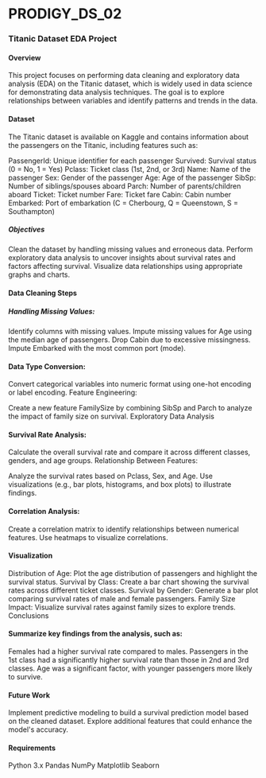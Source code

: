 # PRODIGY_DS_02

### Titanic Dataset EDA Project
#### Overview
This project focuses on performing data cleaning and exploratory data analysis (EDA) on the Titanic dataset, which is widely used in data science for demonstrating data analysis techniques. The goal is to explore relationships between variables and identify patterns and trends in the data.

#### Dataset
The Titanic dataset is available on Kaggle and contains information about the passengers on the Titanic, including features such as:

PassengerId: Unique identifier for each passenger
Survived: Survival status (0 = No, 1 = Yes)
Pclass: Ticket class (1st, 2nd, or 3rd)
Name: Name of the passenger
Sex: Gender of the passenger
Age: Age of the passenger
SibSp: Number of siblings/spouses aboard
Parch: Number of parents/children aboard
Ticket: Ticket number
Fare: Ticket fare
Cabin: Cabin number
Embarked: Port of embarkation (C = Cherbourg, Q = Queenstown, S = Southampton)

##### Objectives
Clean the dataset by handling missing values and erroneous data.
Perform exploratory data analysis to uncover insights about survival rates and factors affecting survival.
Visualize data relationships using appropriate graphs and charts.

#### Data Cleaning Steps

##### Handling Missing Values:

Identify columns with missing values.
Impute missing values for Age using the median age of passengers.
Drop Cabin due to excessive missingness.
Impute Embarked with the most common port (mode).

#### Data Type Conversion:

Convert categorical variables into numeric format using one-hot encoding or label encoding.
Feature Engineering:

Create a new feature FamilySize by combining SibSp and Parch to analyze the impact of family size on survival.
Exploratory Data Analysis

#### Survival Rate Analysis:

Calculate the overall survival rate and compare it across different classes, genders, and age groups.
Relationship Between Features:

Analyze the survival rates based on Pclass, Sex, and Age.
Use visualizations (e.g., bar plots, histograms, and box plots) to illustrate findings.

#### Correlation Analysis:
Create a correlation matrix to identify relationships between numerical features.
Use heatmaps to visualize correlations.

#### Visualization
Distribution of Age: Plot the age distribution of passengers and highlight the survival status.
Survival by Class: Create a bar chart showing the survival rates across different ticket classes.
Survival by Gender: Generate a bar plot comparing survival rates of male and female passengers.
Family Size Impact: Visualize survival rates against family sizes to explore trends.
Conclusions

#### Summarize key findings from the analysis, such as:
Females had a higher survival rate compared to males.
Passengers in the 1st class had a significantly higher survival rate than those in 2nd and 3rd classes.
Age was a significant factor, with younger passengers more likely to survive.

#### Future Work
Implement predictive modeling to build a survival prediction model based on the cleaned dataset.
Explore additional features that could enhance the model's accuracy.

#### Requirements
Python 3.x
Pandas
NumPy
Matplotlib
Seaborn
